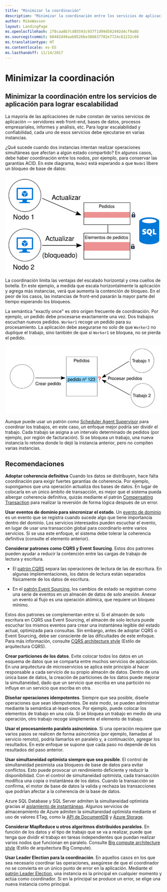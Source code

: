 ```yaml
---
title: "Minimizar la coordinación"
description: "Minimizar la coordinación entre los servicios de aplicación para lograr escalabilidad"
author: MikeWasson
layout: LandingPage
ms.openlocfilehash: 1f8caa8b7cd85593c937f1d99d582492d4cf9a8b
ms.sourcegitcommit: b0482d49aab0526be386837702e7724c61232c60
ms.translationtype: HT
ms.contentlocale: es-ES
ms.lasthandoff: 11/14/2017
---
```

# <a name="minimize-coordination"></a>Minimizar la coordinación 

## <a name="minimize-coordination-between-application-services-to-achieve-scalability"></a>Minimizar la coordinación entre los servicios de aplicación para lograr escalabilidad

La mayoría de las aplicaciones de nube constan de varios servicios de aplicación &mdash; servidores web front-end, bases de datos, procesos empresariales, informes y análisis, etc. Para lograr escalabilidad y confiabilidad, cada uno de esos servicios debe ejecutarse en varias instancias. 

¿Qué sucede cuando dos instancias intentan realizar operaciones simultáneas que afectan a algún estado compartido? En algunos casos, debe haber coordinación entre los nodos, por ejemplo, para conservar las garantías ACID. En este diagrama, `Node2` está esperando a que `Node1` libere un bloqueo de base de datos:

![](./images/database-lock.svg)

La coordinación limita las ventajas del escalado horizontal y crea cuellos de botella. En este ejemplo, a medida que escala horizontalmente la aplicación y agrega más instancias, verá que aumenta la contención de bloqueo. En el peor de los casos, las instancias de front-end pasarán la mayor parte del tiempo esperando los bloqueos.

La semántica "exactly once" es otro origen frecuente de coordinación. Por ejemplo, un pedido debe procesarse exactamente una vez. Dos trabajos escuchan nuevos pedidos. `Worker1` recoge un pedido para su procesamiento. La aplicación debe asegurarse no solo de que `Worker2` no duplique el trabajo, sino también de que si `Worker1` se bloquea, no se pierda el pedido.

![](./images/coordination.svg)

Aunque puede usar un patrón como [Scheduler Agent Supervisor][sas-pattern] para coordinar los trabajos, en este caso, un enfoque mejor podría ser dividir el trabajo. Cada trabajo se asigna a un intervalo determinado de pedidos (por ejemplo, por región de facturación). Si se bloquea un trabajo, una nueva instancia lo retoma donde lo dejó la instancia anterior, pero no compiten varias instancias.

## <a name="recommendations"></a>Recomendaciones

**Adoptar coherencia definitiva** Cuando los datos se distribuyen, hace falta coordinación para exigir fuertes garantías de coherencia. Por ejemplo, supongamos que una operación actualiza dos bases de datos. En lugar de colocarla en un único ámbito de transacción, es mejor que el sistema pueda albergar coherencia definitiva, quizás mediante el patrón [Compensating Transaction][compensating-transaction] para realizar la reversión de forma lógica después de un error.

**Usar eventos de dominio para sincronizar el estado**. Un [evento de dominio][domain-event] es un evento que se registra cuando sucede algo que tiene importancia dentro del dominio. Los servicios interesados pueden escuchar el evento, en lugar de usar una transacción global para coordinarlo entre varios servicios. Si se usa este enfoque, el sistema debe tolerar la coherencia definitiva (consulte el elemento anterior). 

**Considerar patrones como CQRS y Event Sourcing**. Estos dos patrones pueden ayudar a reducir la contención entre las cargas de trabajo de lectura y escritura. 

- El [patrón CQRS][cqrs-pattern] separa las operaciones de lectura de las de escritura. En algunas implementaciones, los datos de lectura están separados físicamente de los datos de escritura. 

- En el [patrón Event Sourcing][event-sourcing], los cambios de estado se registran como una serie de eventos en un almacén de datos de solo anexión. Anexar un evento al flujo es una operación atómica, que requiere un bloqueo mínimo. 

Estos dos patrones se complementan entre sí. Si el almacén de solo escritura en CQRS usa Event Sourcing, el almacén de solo lectura puede escuchar los mismos eventos para crear una instantánea legible del estado actual, optimizada para consultas. Sin embargo, antes de adoptar CQRS o Event Sourcing, debe ser consciente de las dificultades de este enfoque. Para más información, consulte [CQRS architecture style][cqrs-style] (Estilo de arquitectura CQRS).

**Crear particiones de los datos**.  Evite colocar todos los datos en un esquema de datos que se comparta entre muchos servicios de aplicación. En una arquitectura de microservicios se aplica este principio al hacer responsable a cada servicio de su propio almacén de datos. Dentro de una única base de datos, la creación de particiones de los datos puede mejorar la simultaneidad, dado que un servicio que escriba en una partición no influye en un servicio que escriba en otra.

**Diseñar operaciones idempotentes**. Siempre que sea posible, diseñe operaciones que sean idempotentes. De este modo, se pueden administrar mediante la semántica at-least-once. Por ejemplo, puede colocar los elementos de trabajo en una cola. Si se bloquea un trabajo en medio de una operación, otro trabajo recoge simplemente el elemento de trabajo.

**Usar el procesamiento paralelo asincrónico**. Si una operación requiere que varios pasos se realicen de forma asincrónica (por ejemplo, llamadas al servicio remoto), podría llamarlos en paralelo y, a continuación, agregar los resultados. En este enfoque se supone que cada paso no depende de los resultados del paso anterior.   

**Usar simultaneidad optimista siempre que sea posible**. El control de simultaneidad pesimista usa bloqueos de base de datos para evitar conflictos. Esto puede provocar un rendimiento deficiente y reducir la disponibilidad. Con el control de simultaneidad optimista, cada transacción modifica una copia o instantánea de los datos. Cuando la transacción se confirma, el motor de base de datos la valida y rechaza las transacciones que podrían afectar a la coherencia de la base de datos. 

Azure SQL Database y SQL Server admiten la simultaneidad optimista gracias al [aislamiento de instantáneas][sql-snapshot-isolation]. Algunos servicios de almacenamiento de Azure admiten la simultaneidad optimista mediante el uso de valores ETag, como la [API de DocumentDB][docdb-faq] y [Azure Storage][storage-concurrency].

**Considerar MapReduce u otros algoritmos distribuidos paralelos**. En función de los datos y el tipo de trabajo que se va a realizar, puede que tenga que dividir el trabajo en tareas independientes que puedan realizar varios nodos que funcionan en paralelo. Consulte [Big compute architecture style][big-compute] (Estilo de arquitectura Big Compute).

**Usar Leader Election para la coordinación**. En aquellos casos en los que sea necesario coordinar las operaciones, asegúrese de que el coordinador no se convierta en un único punto de error en la aplicación. Mediante el [patrón Leader Election][leader-election], una instancia es la principal en cualquier momento y actúa como coordinador. Si en la principal se produce un error, se elige una nueva instancia como principal. 
 

<!-- links -->

[big-compute]: ../architecture-styles/big-compute.md
[compensating-transaction]: ../../patterns/compensating-transaction.md
[cqrs-style]: ../architecture-styles/cqrs.md
[cqrs-pattern]: ../../patterns/cqrs.md
[docdb-faq]: /azure/documentdb/documentdb-faq
[domain-event]: https://martinfowler.com/eaaDev/DomainEvent.html
[event-sourcing]: ../../patterns/event-sourcing.md
[leader-election]: ../../patterns/leader-election.md
[sas-pattern]: ../../patterns/scheduler-agent-supervisor.md
[sql-snapshot-isolation]: /sql/t-sql/statements/set-transaction-isolation-level-transact-sql
[storage-concurrency]: https://azure.microsoft.com/blog/managing-concurrency-in-microsoft-azure-storage-2/